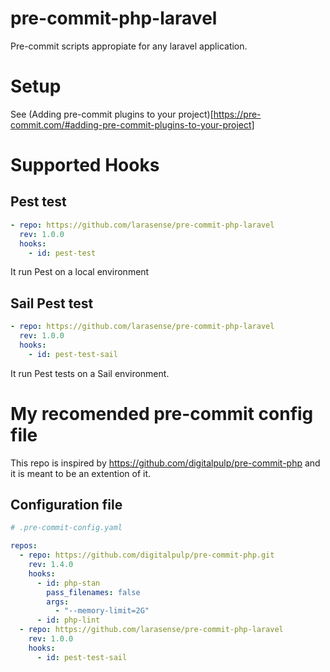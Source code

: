 # pre-commit-php-laravel

Pre-commit scripts appropiate for any laravel application.

# Setup

See (Adding pre-commit plugins to your project)[https://pre-commit.com/#adding-pre-commit-plugins-to-your-project]

# Supported Hooks

## Pest test

```yaml
- repo: https://github.com/larasense/pre-commit-php-laravel
  rev: 1.0.0
  hooks:
    - id: pest-test
```

It run Pest on a local environment

## Sail Pest test

```yaml
- repo: https://github.com/larasense/pre-commit-php-laravel
  rev: 1.0.0
  hooks:
    - id: pest-test-sail
```

It run Pest tests on a Sail environment.

# My recomended pre-commit config file

This repo is inspired by https://github.com/digitalpulp/pre-commit-php and it is meant to be an extention of it.

## Configuration file

```yaml
# .pre-commit-config.yaml

repos:
  - repo: https://github.com/digitalpulp/pre-commit-php.git
    rev: 1.4.0
    hooks:
      - id: php-stan
        pass_filenames: false
        args:
          - "--memory-limit=2G"
      - id: php-lint
  - repo: https://github.com/larasense/pre-commit-php-laravel
    rev: 1.0.0
    hooks:
      - id: pest-test-sail
```
